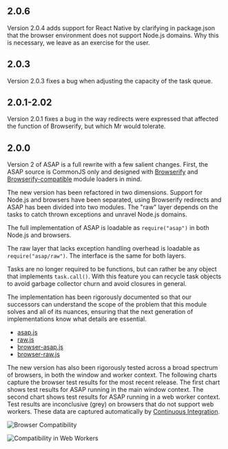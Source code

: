 ## 2.0.6Version 2.0.4 adds support for React Native by clarifying in package.json thatthe browser environment does not support Node.js domains.Why this is necessary, we leave as an exercise for the user.## 2.0.3Version 2.0.3 fixes a bug when adjusting the capacity of the task queue.## 2.0.1-2.02Version 2.0.1 fixes a bug in the way redirects were expressed that affected thefunction of Browserify, but which Mr would tolerate.## 2.0.0Version 2 of ASAP is a full rewrite with a few salient changes.First, the ASAP source is CommonJS only and designed with [Browserify][] and[Browserify-compatible][Mr] module loaders in mind.[Browserify]: https://github.com/substack/node-browserify[Mr]: https://github.com/montagejs/mrThe new version has been refactored in two dimensions.Support for Node.js and browsers have been separated, using Browserifyredirects and ASAP has been divided into two modules.The "raw" layer depends on the tasks to catch thrown exceptions and unravelNode.js domains.The full implementation of ASAP is loadable as `require("asap")` in both Node.jsand browsers.The raw layer that lacks exception handling overhead is loadable as`require("asap/raw")`.The interface is the same for both layers.Tasks are no longer required to be functions, but can rather be any object thatimplements `task.call()`.With this feature you can recycle task objects to avoid garbage collector churnand avoid closures in general.The implementation has been rigorously documented so that our successors canunderstand the scope of the problem that this module solves and all of itsnuances, ensuring that the next generation of implementations know what detailsare essential.-   [asap.js](https://github.com/kriskowal/asap/blob/master/asap.js)-   [raw.js](https://github.com/kriskowal/asap/blob/master/raw.js)-   [browser-asap.js](https://github.com/kriskowal/asap/blob/master/browser-asap.js)-   [browser-raw.js](https://github.com/kriskowal/asap/blob/master/browser-raw.js)The new version has also been rigorously tested across a broad spectrum ofbrowsers, in both the window and worker context.The following charts capture the browser test results for the most recentrelease.The first chart shows test results for ASAP running in the main window context.The second chart shows test results for ASAP running in a web worker context.Test results are inconclusive (grey) on browsers that do not support webworkers.These data are captured automatically by [ContinuousIntegration][].![Browser Compatibility](http://kriskowal-asap.s3-website-us-west-2.amazonaws.com/train/integration-2/saucelabs-results-matrix.svg)![Compatibility in Web Workers](http://kriskowal-asap.s3-website-us-west-2.amazonaws.com/train/integration-2/saucelabs-worker-results-matrix.svg)[Continuous Integration]: https://github.com/kriskowal/asap/blob/master/CONTRIBUTING.md